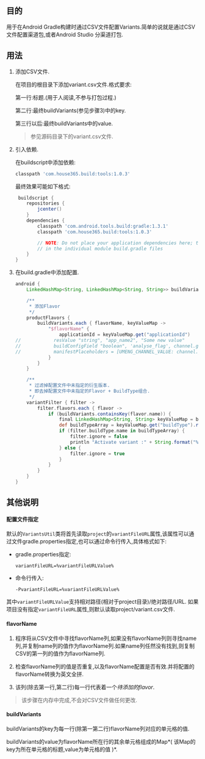 ## 目的
用于在Android Gradle构建时通过CSV文件配置Variants.简单的说就是通过CSV文件配置渠道包,或者Android Studio 分渠道打包.
 

## 用法
 1. 添加CSV文件.
    
    在项目的根目录下添加variant.csv文件.格式要求:

    第一行:标题.(用于人阅读,不参与打包过程.)
    
    第二行:最终buildVariants(参见步骤3)中的key.
    
    第三行以后:最终buildVariants中的value.
    >参见源码目录下的variant.csv文件.
 2. 引入依赖.

    在buildscript中添加依赖:
    ``` groovy
    classpath 'com.house365.build:tools:1.0.3'
    ```
    最终效果可能如下格式:
    ``` groovy
     buildscript {
        repositories {
            jcenter()
        }
        dependencies {
            classpath 'com.android.tools.build:gradle:1.3.1'
            classpath 'com.house365.build:tools:1.0.3'
    
            // NOTE: Do not place your application dependencies here; they belong
            // in the individual module build.gradle files
        }
    }
    ```

 3. 在build.gradle中添加配置.

    ``` groovy
    android {
        LinkedHashMap<String, LinkedHashMap<String, String>> buildVariants = VariantsUtil.readVariantsFromFile(project)
    
        /**
         * 添加Flavor
         */
        productFlavors {
            buildVariants.each { flavorName, keyValueMap ->
                "$flavorName" {
                    applicationId = keyValueMap.get("applicationId")
    //            resValue "string", "app_name2", "Some new value"
    //            buildConfigField "boolean", 'analyse_flag', channel.get("analyse_flag").toLowerCase()
    //            manifestPlaceholders = [UMENG_CHANNEL_VALUE: channel.get("name")]
                }
            }
        }
    
        /**
         * 过滤掉配置文件中未指定的衍生版本.
         * 即去掉配置文件中未指定的Flavor + BuildType组合.
         */
        variantFilter { filter ->
            filter.flavors.each { flavor ->
                if (buildVariants.containsKey(flavor.name)) {
                    final LinkedHashMap<String, String> keyValueMap = buildVariants.get(flavor.name)
                    def buildTypeArray = keyValueMap.get("buildType").replace("；", ";").split(";")
                    if (filter.buildType.name in buildTypeArray) {
                        filter.ignore = false
                        println "Activate variant :" + String.format("%15s %s", flavor.name, filter.buildType.name)
                    } else {
                        filter.ignore = true
                    }
                }
            }
        }
    }
    ```
    
## 其他说明
#### 配置文件指定
默认的`VariantsUtil`类将首先读取`project`的`variantFileURL`属性,该属性可以通过文件gradle.properties指定,也可以通过命令行传入,具体格式如下:
 - gradle.properties指定:

    `variantFileURL=%variantFileURLValue%`
 - 命令行传入:

    `-PvariantFileURL=%variantFileURLValue%`
    
其中`variantFileURLValue`支持相对路径(相对于project目录)/绝对路径/URL.
如果项目没有指定`variantFileURL`属性,则默认读取project/variant.csv文件.

#### flavorName
 1. 程序将从CSV文件中寻找flavorName列,如果没有flavorName列则寻找name列,并复制name列的值作为flavorName列.如果name列任然没有找到,则复制CSV的第一列的值作为flavorName列.
    
 2. 检查flavorName列的值是否重复,以及flavorName配置是否有效.并将配置的flavorName转换为英文全拼.
 3. 该列(除去第一行,第二行)每一行代表着一个*待添加的flavor*.

> 该步骤在内存中完成,不会对CSV文件做任何更改.

#### buildVariants
buildVariants的key为每一行(除第一第二行)flavorName列对应的单元格的值.

buildVariants的value为flavorName所在行的其余单元格组成的Map*( 该Map的key为所在单元格的标题,value为单元格的值 )*.


